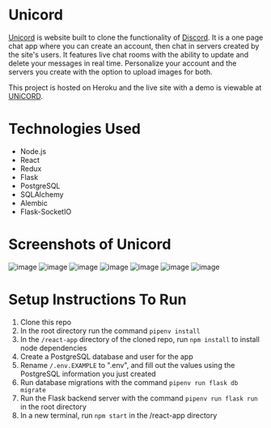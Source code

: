 # Unicord

[Unicord](https://unicord.herokuapp.com/ "Live site hosted on Heroku") is website built to clone the functionality of [Discord](https://discord.com/ "Discord"). It is a one page chat app where you can create an account, then chat in servers created by the site's users. It features live chat rooms with the ability to update and delete your messages in real time. Personalize your account and the servers you create with the option to upload images for both.

This project is hosted on Heroku and the live site with a demo is viewable at [UNiCORD](https://unicord.herokuapp.com/ "Live site hosted on Heroku").

# Technologies Used
- Node.js
- React
- Redux
- Flask
- PostgreSQL
- SQLAlchemy
- Alembic
- Flask-SocketIO

# Screenshots of Unicord
![image](https://user-images.githubusercontent.com/22042885/156049091-21f19242-db69-43a6-9719-45f4679382c8.png)
![image](https://user-images.githubusercontent.com/22042885/156048787-16189b98-e61b-49a6-9b97-5915d0edae4a.png)
![image](https://user-images.githubusercontent.com/22042885/156049266-c2682d4a-8a1a-466e-a56f-c96ff9df5ddc.png)
![image](https://user-images.githubusercontent.com/22042885/156048827-90436a55-3c88-44da-8828-0f1cb4c30a2b.png)
![image](https://user-images.githubusercontent.com/22042885/156048561-90f1869c-d4be-4911-b22c-fd246b033154.png)
![image](https://user-images.githubusercontent.com/22042885/156050992-d2b58894-65c5-4bc3-b12b-e475532eb0a4.png)
![image](https://user-images.githubusercontent.com/22042885/156050966-9aab15e6-66e6-466c-a49a-1a45f10e2002.png)

# Setup Instructions To Run
1. Clone this repo
2. In the root directory run the command `pipenv install`
3. In the `/react-app` directory of the cloned repo, run `npm install` to install node dependencies
4. Create a PostgreSQL database and user for the app
5. Rename `/.env.EXAMPLE` to ".env", and fill out the values using the PostgreSQL information you just created
7. Run database migrations with the command `pipenv run flask db migrate`
8. Run the Flask backend server with the command `pipenv run flask run` in the root directory
9. In a new terminal, run `npm start` in the /react-app directory
